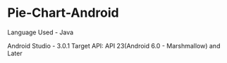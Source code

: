# Pie-Chart-Android
Language Used - Java

Android Studio - 3.0.1
Target API: API 23(Android 6.0 - Marshmallow) and Later